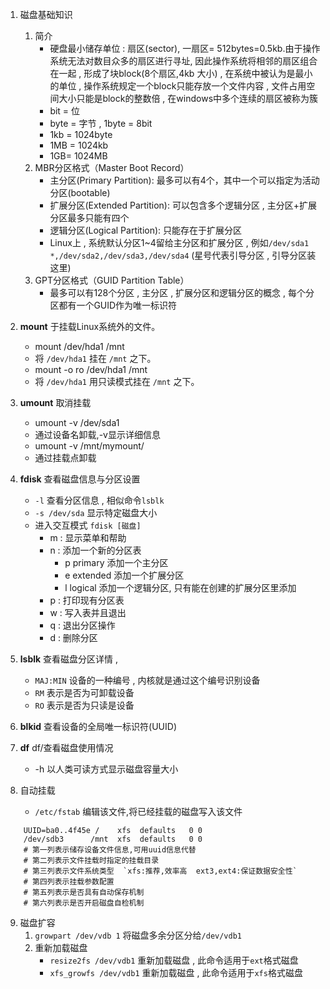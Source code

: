 1. 磁盘基础知识
	1. 简介
		- 硬盘最小储存单位 : 扇区(sector), 一扇区= 512bytes=0.5kb.由于操作系统无法对数目众多的扇区进行寻址, 因此操作系统将相邻的扇区组合在一起 , 形成了块block(8个扇区,4kb 大小) , 在系统中被认为是最小的单位 , 操作系统规定一个block只能存放一个文件内容 , 文件占用空间大小只能是block的整数倍 , 在windows中多个连续的扇区被称为簇
		- bit = 位
		- byte = 字节 , 1byte = 8bit
		- 1kb = 1024byte 
		- 1MB = 1024kb
		- 1GB= 1024MB
	2. MBR分区格式（Master Boot Record）
		- 主分区(Primary Partition):  最多可以有4个，其中一个可以指定为活动分区(bootable)  
		- 扩展分区(Extended Partition): 可以包含多个逻辑分区 , 主分区+扩展分区最多只能有四个  
		- 逻辑分区(Logical Partition): 只能存在于扩展分区
		- Linux上 , 系统默认分区1~4留给主分区和扩展分区 , 例如`/dev/sda1 *,/dev/sda2,/dev/sda3,/dev/sda4` (星号代表引导分区 , 引导分区装这里)
	1. GPT分区格式（GUID Partition Table）
		- 最多可以有128个分区 , 主分区 , 扩展分区和逻辑分区的概念 , 每个分区都有一个GUID作为唯一标识符

	
2. **mount** 于挂载Linux系统外的文件。
	- mount  /dev/hda1 /mnt
	- 将 `/dev/hda1` 挂在 `/mnt` 之下。
	- mount -o ro /dev/hda1 /mnt
	- 将 `/dev/hda1` 用只读模式挂在 `/mnt` 之下。

3. **umount** 取消挂载
	- umount -v /dev/sda1
	- 通过设备名卸载,-v显示详细信息
	- umount -v /mnt/mymount/
	- 通过挂载点卸载

4. **fdisk** 查看磁盘信息与分区设置
	- `-l` 查看分区信息 , 相似命令`lsblk`
	- `-s /dev/sda` 显示特定磁盘大小
	- 进入交互模式 `fdisk [磁盘]`
		- m : 显示菜单和帮助
		- n : 添加一个新的分区表
			- p  primary 添加一个主分区
			- e  extended 添加一个扩展分区
			- l   logical  添加一个逻辑分区, 只有能在创建的扩展分区里添加
		- p  : 打印现有分区表
		- w : 写入表并且退出
		- q : 退出分区操作
		- d : 删除分区

5. **lsblk** 查看磁盘分区详情 , 
	- `MAJ:MIN` 设备的一种编号 , 内核就是通过这个编号识别设备
	- `RM` 表示是否为可卸载设备
	- `RO` 表示是否为只读是设备

6. **blkid** 查看设备的全局唯一标识符(UUID)


7. **df**   df/查看磁盘使用情况
	- -h  以人类可读方式显示磁盘容量大小

8. 自动挂载
	- `/etc/fstab` 编辑该文件,将已经挂载的磁盘写入该文件
```shell
	UUID=ba0..4f45e /    xfs  defaults   0 0
	/dev/sdb3      /mnt  xfs  defaults   0 0
	# 第一列表示储存设备文件信息,可用uuid信息代替
	# 第二列表示文件挂载时指定的挂载目录
	# 第三列表示文件系统类型  `xfs:推荐,效率高  ext3,ext4:保证数据安全性`
	# 第四列表示挂载参数配置
	# 第五列表示是否具有自动保存机制
	# 第六列表示是否开启磁盘自检机制
```

9. 磁盘扩容
	1. `growpart /dev/vdb 1` 将磁盘多余分区分给`/dev/vdb1`
	2. 重新加载磁盘
		- `resize2fs /dev/vdb1` 重新加载磁盘 , 此命令适用于`ext`格式磁盘
		- `xfs_growfs /dev/vdb1` 重新加载磁盘 , 此命令适用于`xfs`格式磁盘
